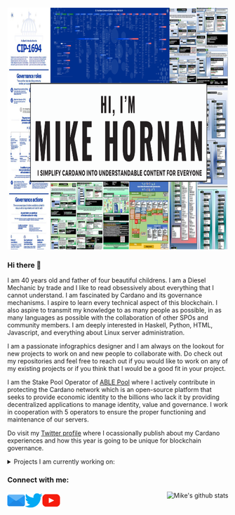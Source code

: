 <p align="center">
 <img src="image/presentation.png" height="550" width="1080" />
</p>

### Hi there 👋

I am 40 years old and father of four beautiful childrens. I am a Diesel Mechanic by trade and I like to read obsessively about everything that I cannot understand. I am fascinated by Cardano and its governance mechanisms. I aspire to learn every technical aspect of this blockchain. I also aspire to transmit my knowledge to as many people as possible, in as many languages ​​as possible with the collaboration of other SPOs and community members. I am deeply interested in Haskell, Python, HTML, Javascript, and everything about Linux server administration.

I am a passionate infographics designer and I am always on the lookout for new projects to work on and new people to collaborate with. Do check out my repositories and feel free to reach out if you would like to work on any of my existing projects or if you think that I would be a good fit in your project.

I am the Stake Pool Operator of [ABLE Pool](https://cexplorer.io/pool/pool1mt8sdg37f2h3rypyuc77k7vxrjshtvjw04zdjlae9vdzyt9uu34) where I actively contribute in protecting the Cardano network which is an open-source platform that seeks to provide economic identity to the billions who lack it by providing decentralized applications to manage identity, value and governance. I work in cooperation with 5 operators to ensure the proper functioning and maintenance of our servers. 

Do visit my [Twitter profile](https://twitter.com/Hornan7) where I ocassionally publish about my Cardano experiences and how this year is going to be unique for blockchain governance. 

<details>
<summary>
  Projects I am currently working on:
</summary>
 
</br>

[![ReadMe Card](https://github-readme-stats.vercel.app/api/pin/?username=Hornan7&repo=Documentation)](https://github.com/Hornan7/Documentation)
[![ReadMe Card](https://github-readme-stats.vercel.app/api/pin/?username=Hornan7&repo=Testnet_Scenarios)](https://github.com/Hornan7/Testnet_Scenarios)
[![ReadMe Card](https://github-readme-stats.vercel.app/api/pin/?username=Hornan7&repo=CIPs)](https://github.com/Hornan7/CIPs/blob/master/CIP-1694/README.fr.md)
[![ReadMe Card](https://github-readme-stats.vercel.app/api/pin/?username=Hornan7&repo=sanchonet)](https://github.com/Hornan7/sanchonet)

</details>

 <h3 align="left">Connect with me:</h3>
<p align="left">
	<a href="mailto:mike.hornan@able-pool.io" target="_blank">
		<img align="left" src="image/email.svg" height="40" width="40" />
	    <a href="https://twitter.com/Hornan7" target="_blank">
		<img align="left" src="image/twitter.svg" height="40" width="40" />
		<a href="https://youtube.com/channel/UCK-LppIAFWNLhUiLSGliUpA" target="_blank">
		   <img align="left" src="image/youtube.svg" height="40" width="40" />
    </a>
</p>
      
<div align="right"> 
 
![Mike's github stats](https://github-readme-stats.vercel.app/api?username=Hornan7&show_icons=true)

</div>
